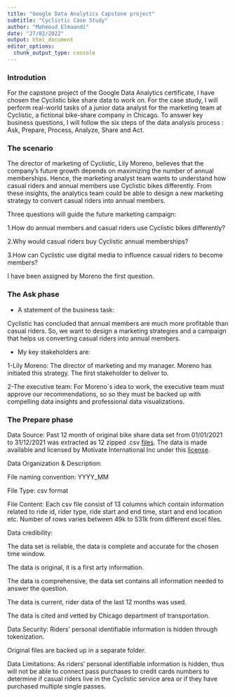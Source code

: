 ```yaml
---
title: "Google Data Analytics Capstone project"
subtitle: "Cyclistic Case Study"
author: "Mahmoud Elmaandi"
date: "27/02/2022"
output: html_document
editor_options: 
  chunk_output_type: console
---
```


### Introdution

For the capstone project of the Google Data Analytics certificate, I have chosen the Cyclistic bike share data to work on. For the case study, I will perform real-world tasks of a junior data analyst for the marketing team at Cyclistic, a fictional bike-share company in Chicago.
To answer key business questions, I will follow the six steps of the data analysis process : Ask, Prepare, Process, Analyze, Share and Act.


### The scenario

The director of marketing of Cyclistic, Lily Moreno, believes that the company’s future growth depends on maximizing the number of annual memberships. Hence, the marketing analyst team wants to understand how casual riders and annual members use Cyclistic bikes differently. From these insights, the analytics team could be able to design a new marketing strategy to convert casual riders into annual members. 

Three questions will guide the future marketing campaign:

1.How do annual members and casual riders use Cyclistic bikes differently?

2.Why would casual riders buy Cyclistic annual memberships?

3.How can Cyclistic use digital media to influence casual riders to become members?

I have been assigned by Moreno the first question. 


### The Ask phase

* A statement of the business task: 

Cyclistic has concluded that annual members are much more profitable than casual riders. So, we want to design a marketing strategies and a campaign that helps us converting casual riders into annual members. 

* My key stakeholders are: 

1-Lily Moreno: The director of marketing and my manager. Moreno has initiated   this  strategy. The first stakeholder to deliver to. 

2-The executive team: For Moreno´s idea to work, the executive team must approve our recommendations, so so they must be backed up with compelling data insights and professional data visualizations.


### The Prepare phase

Data Source: 
Past 12 month of original bike share data set from 01/01/2021 to 31/12/2021 was extracted as 12 zipped .csv [files](https://divvy-tripdata.s3.amazonaws.com/index.html). The data is made available and licensed by Motivate International Inc under this [license](https://ride.divvybikes.com/data-license-agreement).

Data Organization & Description:

File naming convention: YYYY_MM

File Type:  csv  format 

File Content: Each csv file consist of 13 columns which contain information related to ride id, rider type, ride start and end time, start and end location  etc. Number of rows varies between 49k to 531k from different excel files.


Data credibility: 

The data set is reliable, the data is complete and accurate for the chosen time window.

The data is original, it is a first arty information.

The data is comprehensive, the data set contains all information needed to answer the question.

The data is current, rider data of the last 12 months was used.

The data is cited and vetted by Chicago department of transportation.


Data Security: Riders’ personal identifiable information is hidden through tokenization.

Original files are backed up in a separate folder.


Data Limitations: As riders’ personal identifiable information is hidden, thus will not be able to connect pass purchases to credit cards numbers to determine if casual riders live in the Cyclistic service area or if they have purchased multiple single passes.
